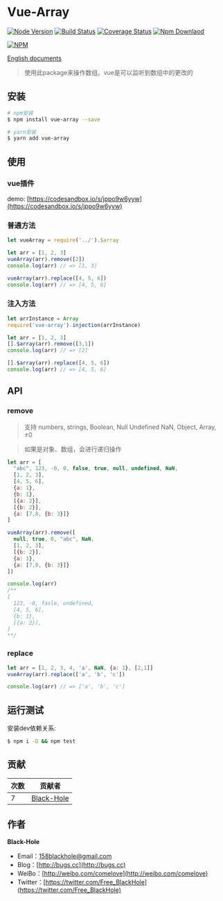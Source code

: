 # Vue-Array 
[![Node Version](https://img.shields.io/badge/node.js-%3E=_6-green.svg)](https://travis-ci.org/BlackHole1/vue-array)
[![Build Status](https://travis-ci.org/BlackHole1/vue-array.svg?branch=master)](https://travis-ci.org/BlackHole1/vue-array)
[![Coverage Status](https://coveralls.io/repos/github/BlackHole1/vue-array/badge.svg?branch=master)](https://coveralls.io/github/BlackHole1/vue-array?branch=master)
[![Npm Downlaod](https://img.shields.io/npm/dy/vue-array.svg)](https://www.npmjs.com/package/vue-array)

[![NPM](https://nodei.co/npm/vue-array.png?downloads=true&downloadRank=true&stars=true)](https://nodei.co/npm/vue-array/)

[English documents](https://github.com/BlackHole1/vue-array/blob/master/README.md)

> 使用此package来操作数组。vue是可以监听到数组中的更改的

## 安装

```bash
# npm安装
$ npm install vue-array --save

# yarn安装
$ yarn add vue-array
```

## 使用

### vue插件

demo: [https://codesandbox.io/s/jppo9w6yyw](https://codesandbox.io/s/jppo9w6yyw)

### 普通方法

```javascript
let vueArray = require('../').$array

let arr = [1, 2, 3]
vueArray(arr).remove([2])
console.log(arr) // => [1, 3]

vueArray(arr).replace([4, 5, 6])
console.log(arr) // => [4, 5, 6]
```

### 注入方法

```javascript
let arrInstance = Array
require('vue-array').injection(arrInstance)

let arr = [1, 2, 3]
[].$array(arr).remove([3,1])
console.log(arr) // => [2]

[].$array(arr).replace([4, 5, 6])
console.log(arr) // => [4, 5, 6]
```

## API

### remove

> 支持 numbers, strings, Boolean, Null Undefined NaN, Object, Array, ±0

> 如果是对象、数组，会进行递归操作

```javascript
let arr = [
  "abc", 123, -0, 0, false, true, null, undefined, NaN,
  [1, 2, 3],
  [4, 5, 6],
  {a: 1},
  {b: 1},
  [{a: 2}],
  [{b: 2}],
  {a: [7,8, {b: 3}]}
]

vueArray(arr).remove([
  null, true, 0, "abc", NaN,
  [1, 2, 3],
  [{b: 2}],
  {a: 1},
  {a: [7,8, {b: 3}]}
])

console.log(arr)
/**
[
  123, -0, fasle, undefined,
  [4, 5, 6],
  {b: 1},
  [{a: 2}],
]
**/
```

### replace

```javascript
let arr = [1, 2, 3, 4, 'a', NaN, {a: 1}, [2,1]]
vueArray(arr).replace(['a', 'b', 'c'])

console.log(arr) // => ['a', 'b', 'c']
```

## 运行测试

安装dev依赖关系:

``` bash
$ npm i -D && npm test
```

## 贡献


| **次数** | **贡献者** | 
| --- | --- |
| 7 | [Black-Hole](https://github.com/BlackHole1) |

## 作者

**Black-Hole**

* Email：158blackhole@gmail.com
* Blog：[http://bugs.cc](http://bugs.cc)
* WeiBo：[http://weibo.com/comelove](http://weibo.com/comelove)
* Twitter：[https://twitter.com/Free_BlackHole](https://twitter.com/Free_BlackHole)